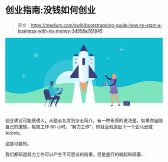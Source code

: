 # 创业指南:没钱如何创业

> 原文：<https://medium.com/swlh/bootstrapping-guide-how-to-start-a-business-with-no-money-3d958a781845>

![](img/15c698c1311fcee99b2df11fca9fad42.png)

创业建议可能很诱人。从励志名言到杂志简介，有一种永恒的说法是，如果你追随自己的激情，每周工作 80 小时，“努力工作”，你就会创造出下一个亚马逊或 Airbnb。

这是可能的。

我们都知道努力工作可以产生不可思议的结果。但是盛行的崛起和研磨…